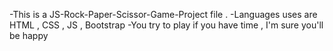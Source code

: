 -This is a JS-Rock-Paper-Scissor-Game-Project file .
-Languages uses are HTML , CSS , JS , Bootstrap
-You try to play if you have time , I'm sure you'll be happy
